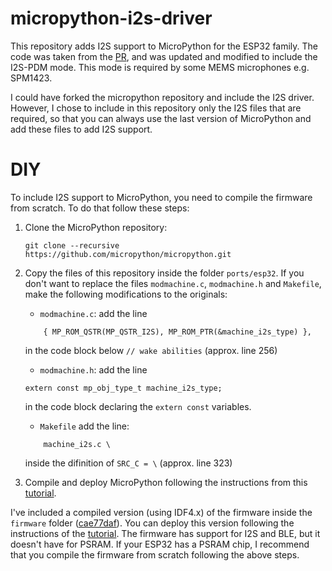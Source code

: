 # micropython-i2s-driver

This repository adds I2S support to MicroPython for the ESP32 family. The code was taken from the [PR](https://github.com/micropython/micropython/pull/4471), and was updated and modified to include the I2S-PDM mode. This mode is required by some MEMS microphones e.g. SPM1423.

I could have forked the micropython repository and include the I2S driver. However, I chose to include in this repository only the I2S files that are required, so that you can always use the last version of MicroPython and add these files to add I2S support.

# DIY
To include I2S support to MicroPython, you need to compile the firmware from scratch. To do that follow these steps:
1. Clone the MicroPython repository:
    ```
    git clone --recursive https://github.com/micropython/micropython.git
    ```
2. Copy the files of this repository inside the folder `ports/esp32`. If you don't want to replace the files `modmachine.c`, `modmachine.h` and `Makefile`, make the following modifications to the originals:
    * `modmachine.c`: add the line
    ```
        { MP_ROM_QSTR(MP_QSTR_I2S), MP_ROM_PTR(&machine_i2s_type) },
    ```
    in the code block below `// wake abilities` (approx. line 256)

    * `modmachine.h`: add the line
    ```
    extern const mp_obj_type_t machine_i2s_type;
    ```
    in the code block declaring the `extern const` variables. 

    * `Makefile` add the line:
    ```
    	machine_i2s.c \
    ```
    inside the difinition of `SRC_C = \` (approx. line 323)
3. Compile and deploy MicroPython following the instructions from this [tutorial](https://lemariva.com/blog/2020/03/tutorial-getting-started-micropython-v20).


I've included a compiled version (using IDF4.x) of the firmware inside the `firmware` folder ([cae77daf](https://github.com/micropython/micropython/tree/cae77daf003212684a84b1b3a331d45564a0c286)). You can deploy this version following the instructions of the [tutorial](https://lemariva.com/blog/2020/03/tutorial-getting-started-micropython-v20). The firmware has support for I2S and BLE, but it doesn't have for PSRAM. If your ESP32 has a PSRAM chip, I recommend that you compile the firmware from scratch following the above steps.